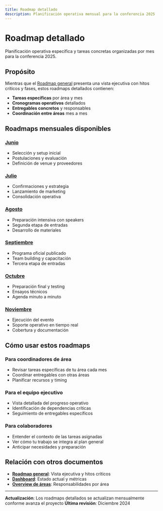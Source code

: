 ```yaml
---
title: Roadmap detallado
description: Planificación operativa mensual para la conferencia 2025
---
```


# Roadmap detallado

Planificación operativa específica y tareas concretas organizadas por mes para la conferencia 2025.

## Propósito

Mientras que el [Roadmap general](/planificacion/roadmap) presenta una vista ejecutiva con hitos críticos y fases, estos roadmaps detallados contienen:

- **Tareas específicas** por área y mes
- **Cronogramas operativos** detallados  
- **Entregables concretos** y responsables
- **Coordinación entre áreas** mes a mes

## Roadmaps mensuales disponibles

### **[Junio](/planificacion/roadmap-detallado/junio)**
- Selección y setup inicial
- Postulaciones y evaluación
- Definición de venue y proveedores

### **[Julio](/planificacion/roadmap-detallado/julio)**
- Confirmaciones y estrategia
- Lanzamiento de marketing
- Consolidación operativa

### **[Agosto](/planificacion/roadmap-detallado/agosto)**
- Preparación intensiva con speakers
- Segunda etapa de entradas
- Desarrollo de materiales

### **[Septiembre](/planificacion/roadmap-detallado/septiembre)**
- Programa oficial publicado
- Team building y capacitación
- Tercera etapa de entradas

### **[Octubre](/planificacion/roadmap-detallado/octubre)**
- Preparación final y testing
- Ensayos técnicos
- Agenda minuto a minuto

### **[Noviembre](/planificacion/roadmap-detallado/noviembre)**
- Ejecución del evento
- Soporte operativo en tiempo real
- Cobertura y documentación

## Cómo usar estos roadmaps

### **Para coordinadores de área**
- Revisar tareas específicas de tu área cada mes
- Coordinar entregables con otras áreas
- Planificar recursos y timing

### **Para el equipo ejecutivo**
- Vista detallada del progreso operativo
- Identificación de dependencias críticas
- Seguimiento de entregables específicos

### **Para colaboradores**
- Entender el contexto de las tareas asignadas
- Ver cómo tu trabajo se integra al plan general
- Anticipar necesidades y preparación

## Relación con otros documentos

- **[Roadmap general](/planificacion/roadmap)**: Vista ejecutiva y hitos críticos
- **[Dashboard](/planificacion/dashboard)**: Estado actual y métricas
- **[Overview de áreas](/planificacion/overview)**: Responsabilidades por área

---

**Actualización**: Los roadmaps detallados se actualizan mensualmente conforme avanza el proyecto
**Última revisión**: Diciembre 2024